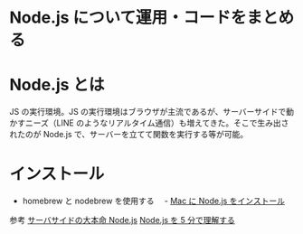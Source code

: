 # Node.js について運用・コードをまとめる

# Node.js とは

JS の実行環境。JS の実行環境はブラウザが主流であるが、サーバーサイドで動かすニーズ（LINE のようなリアルタイム通信）も増えてきた。そこで生み出されたのが Node.js で、サーバーを立てて関数を実行する等が可能。

# インストール

- homebrew と nodebrew を使用する
  　- [Mac に Node.js をインストール](https://qiita.com/kyosuke5_20/items/c5f68fc9d89b84c0df09)

参考
[サーバサイドの大本命 Node.js](https://www.atmarkit.co.jp/ait/articles/1102/28/news105.html)
[Node.js を 5 分で理解する](https://qiita.com/hshimo/items/1ecb7ed1b567aacbe559)
